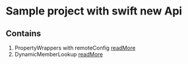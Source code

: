 # Sample project with swift new Api 

## Contains
1. PropertyWrappers with remoteConfig [readMore](https://github.com/iOScheme/SwiftTrends/blob/main/SwiftTrends/Trends/PropertyWrapperTrend/README.MD)
2. DynamicMemberLookup [readMore](https://github.com/iOScheme/SwiftTrends/blob/main/SwiftTrends/DynamicLookupTrend/README.md)
